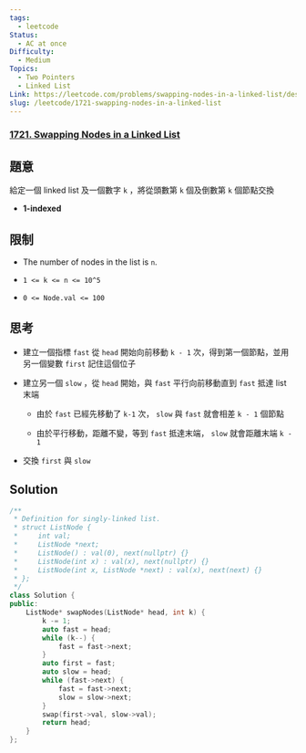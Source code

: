 ```yaml
---
tags:
  - leetcode
Status:
  - AC at once
Difficulty:
  - Medium
Topics:
  - Two Pointers
  - Linked List
Link: https://leetcode.com/problems/swapping-nodes-in-a-linked-list/description/
slug: /leetcode/1721-swapping-nodes-in-a-linked-list
---
```

### **[1721\. Swapping Nodes in a Linked List](https://leetcode.com/problems/swapping-nodes-in-a-linked-list/)**

## 題意

給定一個 linked list 及一個數字 `k` ，將從頭數第 `k` 個及倒數第 `k` 個節點交換

- **1-indexed**

## 限制

- The number of nodes in the list is `n`.

- `1 <= k <= n <= 10^5`

- `0 <= Node.val <= 100`

## 思考

- 建立一個指標 `fast` 從 `head` 開始向前移動 `k - 1` 次，得到第一個節點，並用另一個變數 `first` 記住這個位子

- 建立另一個 `slow` ，從 `head` 開始，與 `fast` 平行向前移動直到 `fast` 抵達 list 末端

   - 由於 `fast` 已經先移動了 `k-1` 次， `slow` 與 `fast` 就會相差 `k - 1` 個節點

   - 由於平行移動，距離不變，等到 `fast` 抵達末端， `slow` 就會距離末端 `k - 1`

- 交換 `first` 與 `slow`

## Solution

```cpp
/**
 * Definition for singly-linked list.
 * struct ListNode {
 *     int val;
 *     ListNode *next;
 *     ListNode() : val(0), next(nullptr) {}
 *     ListNode(int x) : val(x), next(nullptr) {}
 *     ListNode(int x, ListNode *next) : val(x), next(next) {}
 * };
 */
class Solution {
public:
    ListNode* swapNodes(ListNode* head, int k) {
        k -= 1;
        auto fast = head;
        while (k--) {
            fast = fast->next;
        }
        auto first = fast;
        auto slow = head;
        while (fast->next) {
            fast = fast->next;
            slow = slow->next;
        }
        swap(first->val, slow->val);
        return head;
    }
};
```